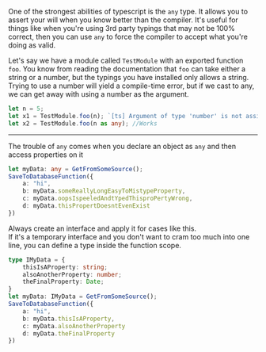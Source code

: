 One of the strongest abilities of typescript is the `any` type.
It allows you to assert your will when you know better than the compiler.
It's useful for things like when you're using 3rd party typings that may not be 100% correct,
then you can use `any` to force the compiler to accept what you're doing as valid. 

Let's say we have a module called `TestModule` with an exported function `foo`.
You know from reading the documentation that `foo` can take either a string or a number,
but the typings you have installed only allows a string. Trying to use a number will yield a compile-time error,
but if we cast to any, we can get away with using a number as the argument.

```typescript
let n = 5;
let x1 = TestModule.foo(n); `[ts] Argument of type 'number' is not assignable to parameter of type 'string'.`
let x2 = TestModule.foo(n as any); //Works
```

---

The trouble of `any` comes when you declare an object as `any` and then access properties on it

```typescript
let myData: any = GetFromSomeSource();
SaveToDatabaseFunction({
    a: "hi",
    b: myData.someReallyLongEasyToMistypeProperty,
    c: myData.oopsIspeeledAndtYpedThisproPertyWrong,
    d: myData.thisPropertDoesntEvenExist
})
```

Always create an interface and apply it for cases like this.  
If it's a temporary interface and you don't want to cram too much into one line, you can define a type inside the function scope.

```typescript
type IMyData = {
    thisIsAProperty: string;
    alsoAnotherProperty: number;
    theFinalProperty: Date;
}
let myData: IMyData = GetFromSomeSource();
SaveToDatabaseFunction({
    a: "hi",
    b: myData.thisIsAProperty,
    c: myData.alsoAnotherProperty
    d: myData.theFinalProperty
})
```